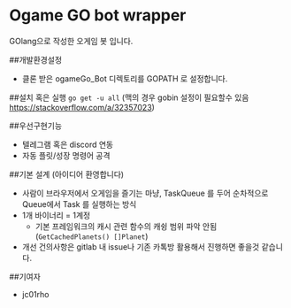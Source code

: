 # Ogame GO bot wrapper
GOlang으로 작성한 오게임 봇 입니다.

##개발환경설정
- 클론 받은 ogameGo_Bot 디렉토리를 GOPATH 로 설정합니다.


##설치 혹은 실행
```go get -u all``` (맥의 경우  gobin 설정이 필요할수 있음 https://stackoverflow.com/a/32357023)


##우선구현기능
- 텔레그램 혹은 discord 연동
- 자동 플릿/성장 명령어 공격

##기본 설계 (아이디어 환영합니다)
- 사람이 브라우저에서 오게임을 즐기는 마냥, TaskQueue 를 두어 순차적으로 Queue에서 Task 를 실행하는 방식
- 1개 바이너리 = 1계정
  - 기본 프레임워크의 캐시 관련 함수의 캐슁 범위 파악 안됨 (``` GetCachedPlanets() []Planet ```)
- 개선 건의사항은 gitlab  내 issue나 기존 카톡방 활용해서 진행하면 좋을것 같습니다.

      
       

##기여자
- jc01rho
